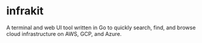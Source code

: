 # infrakit
A terminal and web UI tool written in Go to quickly search, find, and browse cloud infrastructure on AWS, GCP, and Azure.

